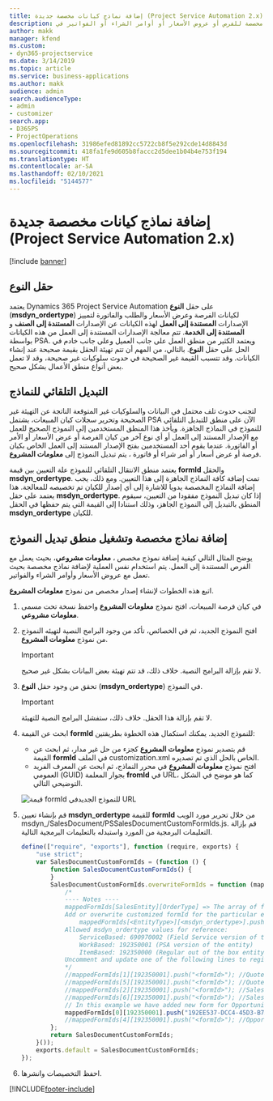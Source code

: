 ```yaml
---
title: إضافة نماذج كيانات مخصصة جديدة (Project Service Automation 2.x)
description: يقدم هذا الموضوع معلومات حول كيفية إضافة نماذج كيانات مخصصة للفرص أو عروض الأسعار أو أوامر الشراء أو الفواتير في Dynamics 365 Project Service Automation 2.x.
author: makk
manager: kfend
ms.custom:
- dyn365-projectservice
ms.date: 3/14/2019
ms.topic: article
ms.service: business-applications
ms.author: makk
audience: admin
search.audienceType:
- admin
- customizer
search.app:
- D365PS
- ProjectOperations
ms.openlocfilehash: 31986efed81892cc5722cb8f5e292cde14d8843d
ms.sourcegitcommit: 418fa1fe9d605b8faccc2d5dee1b04b4e753f194
ms.translationtype: HT
ms.contentlocale: ar-SA
ms.lasthandoff: 02/10/2021
ms.locfileid: "5144577"
---
```

# <a name="add-new-custom-entity-forms-project-service-automation-2x"></a>إضافة نماذج كيانات مخصصة جديدة (Project Service Automation 2.x)

[!include [banner](../../includes/psa-now-project-operations.md)]

## <a name="type-field"></a>حقل النوع 

يعتمد Dynamics 365 Project Service Automation على حقل **النوع** (**msdyn\_ordertype**) لكيانات الفرصة وعرض الأسعار والطلب والفاتورة لتمييز الإصدارات **المستندة إلى العمل** لهذه الكيانات عن الإصدارات **المستندة إلى الصنف** و **المستندة إلى الخدمة**. تتم معالجة الإصدارات المستندة إلى العمل من هذه الكيانات بواسطة PSA. ويعتمد الكثير من منطق العمل على جانب العميل وعلى جانب خادم في الحل على حقل  **النوع**. بالتالي، من المهم أن تتم تهيئة الحقل بقيمة صحيحة عند إنشاء الكيانات. وقد تتسبب القيمة غير الصحيحة في حدوث سلوكيات غير صحيحة، وقد لا تعمل بعض أنواع منطق الأعمال بشكل صحيح.

## <a name="automatic-form-switching"></a>التبديل التلقائي للنماذج

لتجنب حدوث تلف محتمل في البيانات والسلوكيات غير المتوقعة الناتجة عن التهيئة غير الصحيحة وتحرير سجلات كيان المبيعات، يشتمل PSA الآن على منطق للتبديل التلقائي للنموذج في النماذج الجاهزة. ويأخذ هذا المنطق المستخدمين إلى النموذج الصحيح للعمل مع الإصدار المستند إلى العمل أو أي نوع آخر من كيان الفرصة أو عرض الأسعار أو الأمر أو الفاتورة. عندما يقوم أحد المستخدمين بفتح الإصدار المستند إلى العمل الخاص بكيان فرصة أو عرض أسعار أو أمر شراء أو فاتورة ، يتم تبديل النموذج إلى **معلومات المشروع**.

يعتمد منطق الانتقال التلقائي للنموذج علة التعيين بين قيمة **formId** والحقل **msdyn\_ordertype**. تمت إضافة كافة النماذج الجاهزة إلى هذا التعيين. ومع ذلك، يجب إضافة النماذج المخصصة يدويا للاشارة إلى أي إصدار للكيان تم تخصيصه للمعالجة. هذا يعتمد على حقل **msdyn\_ordertype**. إذا كان تبديل النموذج مفقودا من التعيين، سيقوم المنطق بالتبديل إلى النموذج الجاهز، وذلك استنادا إلى القيمة التي يتم حفظها في الحقل **msdyn\_ordertype** للكيان.

## <a name="add-custom-forms-and-turn-on-the-form-switching-logic"></a>إضافة نماذج مخصصة وتشغيل منطق تبديل النموذج

يوضح المثال التالي كيفية إضافة نموذج مخصص ، **معلومات مشروعي**، بحيث يعمل مع الفرص المستندة إلى العمل. يتم استخدام نفس العملية لإضافة نماذج مخصصة بحيث تعمل مع عروض الأسعار وأوامر الشراء والفواتير.

اتبع هذه الخطوات لإنشاء إصدار مخصص من نموذج **معلومات المشروع**.

1. في كيان فرصة المبيعات، افتح نموذج **معلومات المشروع** واحفظ نسخة تحت مسمى **معلومات مشروعي**.
2. افتح النموذج الجديد، ثم في الخصائص، تأكد من وجود البرامج النصية لتهيئه النموذج من نموذج **معلومات المشروع**. 

    > [!IMPORTANT]
    > لا تقم بإزالة البرامج النصية. خلاف ذلك، قد تتم تهيئة بعض البيانات بشكل غير صحيح.

3. تحقق من وجود حقل **النوع** (**msdyn\_ordertype**) في النموذج. 

    > [!IMPORTANT]
    > لا تقم بإزالة هذا الحقل. خلاف ذلك، ستفشل البرامج النصية للتهيئة.

4. ابحث عن القيمة **formId** للنموذج الجديد. يمكنك استكمال هذه الخطوة بطريقتين:

    - قم بتصدير نموذج **معلومات المشروع** كجزء من حل غير مدار، ثم ابحث عن القيمة **formId** في الملف customization.xml الخاص بالحل الذي تم تصديره.
    - افتح نموذج **معلومات المشروع** في محرر النماذج، ثم ابحث عن المعرف الفريد العمومي (GUID) بجوار المعلمة **fromId** في URL، كما هو موضح في الشكل التوضيحي التالي.

    ![قيمة formId للنموذج الجديدفي URL](media/how-to-add-custom-forms-in-v2.0.png)

5. قم بإنشاء تعيين **msdyn\_ordertype** للقيمة **formId** من خلال تحرير مورد الويب msdyn\_/SalesDocument/PSSalesDocumentCustomFormIds.js. قم بإزالة التعليمات البرمجية من المورد واستبدله بالتعليمات البرمجية التالية.

    ```javascript
    define(["require", "exports"], function (require, exports) {
        "use strict";
        var SalesDocumentCustomFormIds = (function () {
            function SalesDocumentCustomFormIds() {
            }
            SalesDocumentCustomFormIds.overwriteFormIds = function (mappedFormIds) {
                /*
                ---- Notes ----
                mappedFormIds[SalesEntity][OrderType] => The array of forms IDs that support particular entity and order type
                Add or overwrite customized formId for the particular entity and order type by calling:
                    mappedFormIds[<EntityType>][<msdyn_ordertype>].push("<formId>");
                Allowed msdyn_ordertype values for reference:
                    ServiceBased: 690970002 (Field Service version of the entity)
                    WorkBased: 192350001 (PSA version of the entity)
                    ItemBased: 192350000 (Regular out of the box entity)
                Uncomment and update one of the following lines to register custom PSA form for required entity:
                */      
                //mappedFormIds[1][192350001].push("<formId>"); //Quote
                //mappedFormIds[5][192350001].push("<formId>"); //Quote Line
                //mappedFormIds[2][192350001].push("<formId>"); //Sales Order
                //mappedFormIds[6][192350001].push("<formId>"); //Sales Order Line
                // In this example we have added new form for Opportunity
                mappedFormIds[0][192350001].push("192EE537-DCC4-45D3-B7AF-EA694B9113D2"); //Opportunity
                //mappedFormIds[4][192350001].push("<formId>"); //Opportunity Line
            };
            return SalesDocumentCustomFormIds;
        }());
        exports.default = SalesDocumentCustomFormIds;
    });
    ```

6. احفظ التخصيصات وانشرها.


[!INCLUDE[footer-include](../../includes/footer-banner.md)]